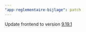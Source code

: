 ```yaml
---
"app-reglementaire-bijlage": patch
---
```


Update frontend to version [9.19.1](https://github.com/lblod/frontend-reglementaire-bijlage/releases/tag/v9.19.1)

